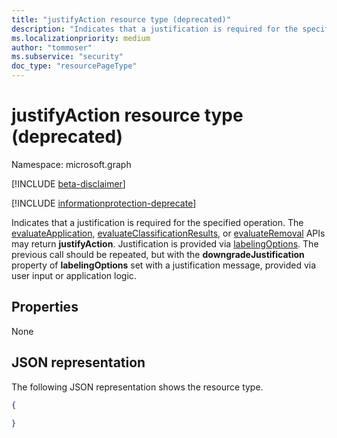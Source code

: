 ```yaml
---
title: "justifyAction resource type (deprecated)"
description: "Indicates that a justification is required for the specified operation. Deprecated."
ms.localizationpriority: medium
author: "tommoser"
ms.subservice: "security"
doc_type: "resourcePageType"
---
```


# justifyAction resource type (deprecated)

Namespace: microsoft.graph

[!INCLUDE [beta-disclaimer](../../includes/beta-disclaimer.md)]

[!INCLUDE [informationprotection-deprecate](../../includes/informationprotection-deprecate.md)]

Indicates that a justification is required for the specified operation. The [evaluateApplication](../api/informationprotectionlabel-evaluateApplication.md), [evaluateClassificationResults](../api/informationprotectionlabel-evaluateClassificationResults.md), or [evaluateRemoval](../api/informationprotectionlabel-evaluateRemoval.md) APIs may return **justifyAction**. Justification is provided via [labelingOptions](../resources/labelingoptions.md). The previous call should be repeated, but with the **downgradeJustification** property of **labelingOptions** set with a justification message, provided via user input or application logic.

## Properties

None

## JSON representation

The following JSON representation shows the resource type.

<!-- {
  "blockType": "resource",
  "optionalProperties": [

  ],
  "@odata.type": "microsoft.graph.justifyAction",
  "baseType": "microsoft.graph.informationProtectionAction"
}-->

```json
{
  
}
```

<!-- uuid: 16cd6b66-4b1a-43a1-adaf-3a886856ed98
2019-02-04 14:57:30 UTC -->
<!-- {
  "type": "#page.annotation",
  "description": "justifyAction resource",
  "keywords": "",
  "section": "documentation",
  "tocPath": ""
}-->

